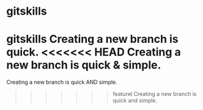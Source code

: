 # gitskills
gitskills
Creating a new branch is quick.
<<<<<<< HEAD
Creating a new branch is quick & simple.
=======
Creating a new branch is quick AND simple.
>>>>>>> featurel
Creating a new branch is quick and simple.